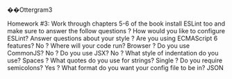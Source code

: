 ��Ottergram3

Homework #3: Work through chapters 5-6 of the book
install ESLint too and make sure to answer the follow questions
? How would you like to configure ESLint? Answer questions about your style
? Are you using ECMAScript 6 features? No
? Where will your code run? Browser
? Do you use CommonJS? No
? Do you use JSX? No
? What style of indentation do you use? Spaces
? What quotes do you use for strings? Single
? Do you require semicolons? Yes
? What format do you want your config file to be in? JSON

